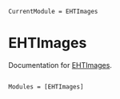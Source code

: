 ```@meta
CurrentModule = EHTImages
```

# EHTImages

Documentation for [EHTImages](https://github.com/EHTJulia/EHTImages.jl).

```@index
```

```@autodocs
Modules = [EHTImages]
```
